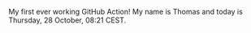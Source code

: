 My first ever working GitHub Action!
My name is Thomas and today is Thursday, 28 October, 08:21 CEST. 

